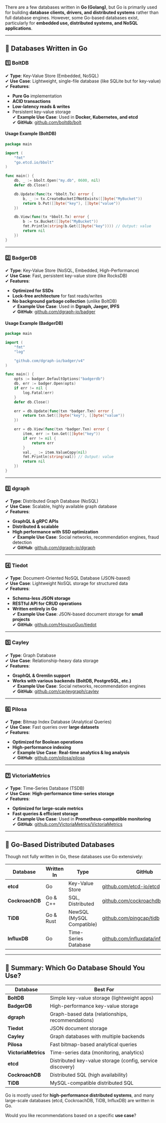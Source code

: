 There are a few databases written in **Go (Golang)**, but Go is primarily used for building **database clients, drivers, and distributed systems** rather than full database engines. However, some Go-based databases exist, particularly for **embedded use, distributed systems, and NoSQL applications**.  

---

## **🔹 Databases Written in Go**
### **1️⃣ BoltDB**  
✔ **Type**: Key-Value Store (Embedded, NoSQL)  
✔ **Use Case**: Lightweight, single-file database (like SQLite but for key-value)  
✔ **Features**:  
   - **Pure Go** implementation  
   - **ACID transactions**  
   - **Low-latency reads & writes**  
   - Persistent key-value storage  
✔ **Example Use Case**: Used in **Docker, Kubernetes, and etcd**  
✔ **GitHub**: [github.com/boltdb/bolt](https://github.com/boltdb/bolt)  

#### **Usage Example (BoltDB)**
```go
package main

import (
	"fmt"
	"go.etcd.io/bbolt"
)

func main() {
	db, _ := bbolt.Open("my.db", 0600, nil)
	defer db.Close()

	db.Update(func(tx *bbolt.Tx) error {
		b, _ := tx.CreateBucketIfNotExists([]byte("MyBucket"))
		return b.Put([]byte("key"), []byte("value"))
	})

	db.View(func(tx *bbolt.Tx) error {
		b := tx.Bucket([]byte("MyBucket"))
		fmt.Println(string(b.Get([]byte("key")))) // Output: value
		return nil
	})
}
```

---

### **2️⃣ BadgerDB**  
✔ **Type**: Key-Value Store (NoSQL, Embedded, High-Performance)  
✔ **Use Case**: Fast, persistent key-value store (like RocksDB)  
✔ **Features**:  
   - **Optimized for SSDs**  
   - **Lock-free architecture** for fast reads/writes  
   - **No background garbage collection** (unlike BoltDB)  
✔ **Example Use Case**: Used in **Dgraph, Jaeger, IPFS**  
✔ **GitHub**: [github.com/dgraph-io/badger](https://github.com/dgraph-io/badger)  

#### **Usage Example (BadgerDB)**
```go
package main

import (
	"fmt"
	"log"

	"github.com/dgraph-io/badger/v4"
)

func main() {
	opts := badger.DefaultOptions("badgerdb")
	db, err := badger.Open(opts)
	if err != nil {
		log.Fatal(err)
	}
	defer db.Close()

	err = db.Update(func(txn *badger.Txn) error {
		return txn.Set([]byte("key"), []byte("value"))
	})

	err = db.View(func(txn *badger.Txn) error {
		item, err := txn.Get([]byte("key"))
		if err != nil {
			return err
		}
		val, _ := item.ValueCopy(nil)
		fmt.Println(string(val)) // Output: value
		return nil
	})
}
```

---

### **3️⃣ dgraph**  
✔ **Type**: Distributed Graph Database (NoSQL)  
✔ **Use Case**: Scalable, highly available graph database  
✔ **Features**:  
   - **GraphQL & gRPC APIs**  
   - **Distributed & scalable**  
   - **High performance with SSD optimization**  
✔ **Example Use Case**: Social networks, recommendation engines, fraud detection  
✔ **GitHub**: [github.com/dgraph-io/dgraph](https://github.com/dgraph-io/dgraph)  

---

### **4️⃣ Tiedot**  
✔ **Type**: Document-Oriented NoSQL Database (JSON-based)  
✔ **Use Case**: Lightweight NoSQL storage for structured data  
✔ **Features**:  
   - **Schema-less JSON storage**  
   - **RESTful API for CRUD operations**  
   - **Written entirely in Go**  
✔ **Example Use Case**: JSON-based document storage for **small projects**  
✔ **GitHub**: [github.com/HouzuoGuo/tiedot](https://github.com/HouzuoGuo/tiedot)  

---

### **5️⃣ Cayley**  
✔ **Type**: Graph Database  
✔ **Use Case**: Relationship-heavy data storage  
✔ **Features**:  
   - **GraphQL & Gremlin support**  
   - **Works with various backends (BoltDB, PostgreSQL, etc.)**  
✔ **Example Use Case**: Social networks, recommendation engines  
✔ **GitHub**: [github.com/cayleygraph/cayley](https://github.com/cayleygraph/cayley)  

---

### **6️⃣ Pilosa**  
✔ **Type**: Bitmap Index Database (Analytical Queries)  
✔ **Use Case**: Fast queries over **large datasets**  
✔ **Features**:  
   - **Optimized for Boolean operations**  
   - **High-performance indexing**  
✔ **Example Use Case**: **Real-time analytics & log analysis**  
✔ **GitHub**: [github.com/pilosa/pilosa](https://github.com/pilosa/pilosa)  

---

### **7️⃣ VictoriaMetrics**  
✔ **Type**: Time-Series Database (TSDB)  
✔ **Use Case**: **High-performance time-series storage**  
✔ **Features**:  
   - **Optimized for large-scale metrics**  
   - **Fast queries & efficient storage**  
✔ **Example Use Case**: Used in **Prometheus-compatible monitoring**  
✔ **GitHub**: [github.com/VictoriaMetrics/VictoriaMetrics](https://github.com/VictoriaMetrics/VictoriaMetrics)  

---

## **🔹 Go-Based Distributed Databases**
Though not fully written in Go, these databases use Go extensively:

| **Database** | **Written In** | **Type** | **GitHub** |
|-------------|---------------|----------|------------|
| **etcd** | Go | Key-Value Store | [github.com/etcd-io/etcd](https://github.com/etcd-io/etcd) |
| **CockroachDB** | Go & C++ | SQL, Distributed | [github.com/cockroachdb/cockroach](https://github.com/cockroachdb/cockroach) |
| **TiDB** | Go & Rust | NewSQL (MySQL Compatible) | [github.com/pingcap/tidb](https://github.com/pingcap/tidb) |
| **InfluxDB** | Go | Time-Series Database | [github.com/influxdata/influxdb](https://github.com/influxdata/influxdb) |

---

## **🚀 Summary: Which Go Database Should You Use?**
| **Database** | **Best For** |
|-------------|-------------|
| **BoltDB** | Simple key-value storage (lightweight apps) |
| **BadgerDB** | High-performance key-value storage |
| **dgraph** | Graph-based data (relationships, recommendations) |
| **Tiedot** | JSON document storage |
| **Cayley** | Graph databases with multiple backends |
| **Pilosa** | Fast bitmap-based analytical queries |
| **VictoriaMetrics** | Time-series data (monitoring, analytics) |
| **etcd** | Distributed key-value storage (config, service discovery) |
| **CockroachDB** | Distributed SQL (high availability) |
| **TiDB** | MySQL-compatible distributed SQL |

Go is mostly used for **high-performance distributed systems**, and many large-scale databases (etcd, CockroachDB, TiDB, InfluxDB) are written in Go.

Would you like recommendations based on a specific **use case**?